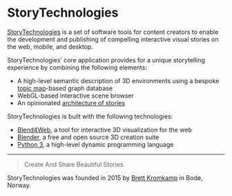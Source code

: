 # StoryTechnologies

[StoryTechnologies](http://www.storytechnologies.com/) is a set of software tools for content creators to enable the development and publishing of compelling interactive visual stories on the web, mobile, and desktop.

StoryTechnologies’ core application provides for a unique storytelling experience by combining the following elements:

* A high-level semantic description of 3D environments using a bespoke [topic map](https://msdn.microsoft.com/en-us/library/aa480048.aspx)-based graph database
* WebGL-based interactive scene browser
* An opinionated [architecture of stories](http://www.storytechnologies.com/2016/05/minimum-viable-story/)

StoryTechnologies is built with the following technologies:

* [Blend4Web](https://www.blend4web.com/), a tool for interactive 3D visualization for the web
* [Blender](https://www.blender.org/), a free and open source 3D creation suite
* [Python 3](https://www.python.org/), a high-level dynamic programming language

---
> Create And Share Beautiful Stories

StoryTechnologies was founded in 2015 by [Brett Kromkamp](https://twitter.com/brettkromkamp) in Bodø, Norway.

